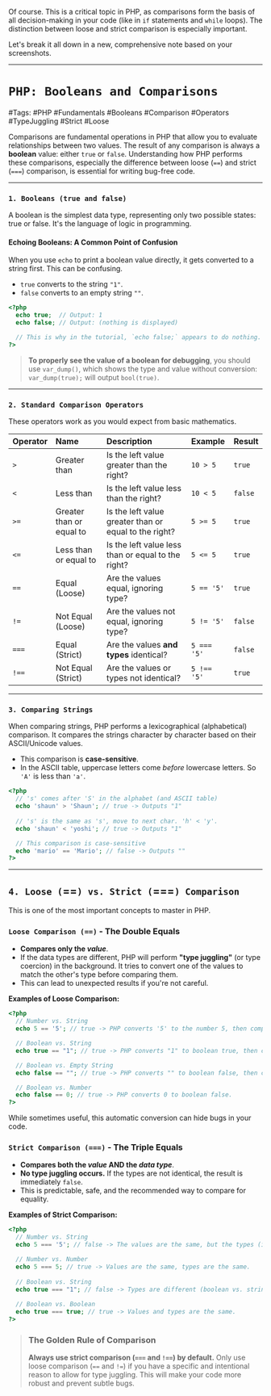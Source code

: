 Of course. This is a critical topic in PHP, as comparisons form the basis of all decision-making in your code (like in `if` statements and `while` loops). The distinction between loose and strict comparison is especially important.

Let's break it all down in a new, comprehensive note based on your screenshots.

***

# `PHP: Booleans and Comparisons`

#Tags: #PHP #Fundamentals #Booleans #Comparison #Operators #TypeJuggling #Strict #Loose

Comparisons are fundamental operations in PHP that allow you to evaluate relationships between two values. The result of any comparison is always a **boolean** value: either `true` or `false`. Understanding how PHP performs these comparisons, especially the difference between loose (`==`) and strict (`===`) comparison, is essential for writing bug-free code.

---

### `1. Booleans (true and false)`

A boolean is the simplest data type, representing only two possible states: true or false. It's the language of logic in programming.

#### **Echoing Booleans: A Common Point of Confusion**
When you use `echo` to print a boolean value directly, it gets converted to a string first. This can be confusing.

*   `true` converts to the string `"1"`.
*   `false` converts to an empty string `""`.

```php
<?php
  echo true;  // Output: 1
  echo false; // Output: (nothing is displayed)

  // This is why in the tutorial, `echo false;` appears to do nothing.
?>
```
> **To properly see the value of a boolean for debugging**, you should use `var_dump()`, which shows the type and value without conversion: `var_dump(true);` will output `bool(true)`.

---

### `2. Standard Comparison Operators`

These operators work as you would expect from basic mathematics.

| Operator | Name | Description | Example | Result |
| :--- | :--- | :--- | :--- | :--- |
| `>` | Greater than | Is the left value greater than the right? | `10 > 5` | `true` |
| `<` | Less than | Is the left value less than the right? | `10 < 5` | `false` |
| `>=` | Greater than or equal to | Is the left value greater than or equal to the right? | `5 >= 5` | `true` |
| `<=` | Less than or equal to | Is the left value less than or equal to the right? | `5 <= 5` | `true` |
| `==` | Equal (Loose) | Are the values equal, ignoring type? | `5 == '5'`| `true` |
| `!=` | Not Equal (Loose) | Are the values not equal, ignoring type? | `5 != '5'`| `false`|
| `===`| Equal (Strict) | Are the values **and types** identical? | `5 === '5'`| `false`|
| `!==`| Not Equal (Strict) | Are the values or types not identical? | `5 !== '5'`| `true`|

---

### `3. Comparing Strings`
When comparing strings, PHP performs a lexicographical (alphabetical) comparison. It compares the strings character by character based on their ASCII/Unicode values.

*   This comparison is **case-sensitive**.
*   In the ASCII table, uppercase letters come *before* lowercase letters. So `'A'` is less than `'a'`.

```php
<?php
  // 's' comes after 'S' in the alphabet (and ASCII table)
  echo 'shaun' > 'Shaun'; // true -> Outputs "1"
  
  // 's' is the same as 's', move to next char. 'h' < 'y'.
  echo 'shaun' < 'yoshi'; // true -> Outputs "1"

  // This comparison is case-sensitive
  echo 'mario' == 'Mario'; // false -> Outputs ""
?>
```

---

## `4. Loose (`==`) vs. Strict (`===`) Comparison`
This is one of the most important concepts to master in PHP.

### `Loose Comparison (==)` - The Double Equals
*   **Compares only the *value***.
*   If the data types are different, PHP will perform **"type juggling"** (or type coercion) in the background. It tries to convert one of the values to match the other's type before comparing them.
*   This can lead to unexpected results if you're not careful.

**Examples of Loose Comparison:**
```php
<?php
  // Number vs. String
  echo 5 == '5'; // true -> PHP converts '5' to the number 5, then compares 5 and 5.

  // Boolean vs. String
  echo true == "1"; // true -> PHP converts "1" to boolean true, then compares.

  // Boolean vs. Empty String
  echo false == ""; // true -> PHP converts "" to boolean false, then compares.

  // Boolean vs. Number
  echo false == 0; // true -> PHP converts 0 to boolean false.
?>
```
While sometimes useful, this automatic conversion can hide bugs in your code.

### `Strict Comparison (===)` - The Triple Equals
*   **Compares both the *value* AND the *data type***.
*   **No type juggling occurs.** If the types are not identical, the result is immediately `false`.
*   This is predictable, safe, and the recommended way to compare for equality.

**Examples of Strict Comparison:**
```php
<?php
  // Number vs. String
  echo 5 === '5'; // false -> The values are the same, but the types (integer vs. string) are different.

  // Number vs. Number
  echo 5 === 5; // true -> Values are the same, types are the same.
  
  // Boolean vs. String
  echo true === "1"; // false -> Types are different (boolean vs. string).
  
  // Boolean vs. Boolean
  echo true === true; // true -> Values and types are the same.
?>
```

> ### **The Golden Rule of Comparison**
> **Always use strict comparison (`===` and `!==`) by default.** Only use loose comparison (`==` and `!=`) if you have a specific and intentional reason to allow for type juggling. This will make your code more robust and prevent subtle bugs.